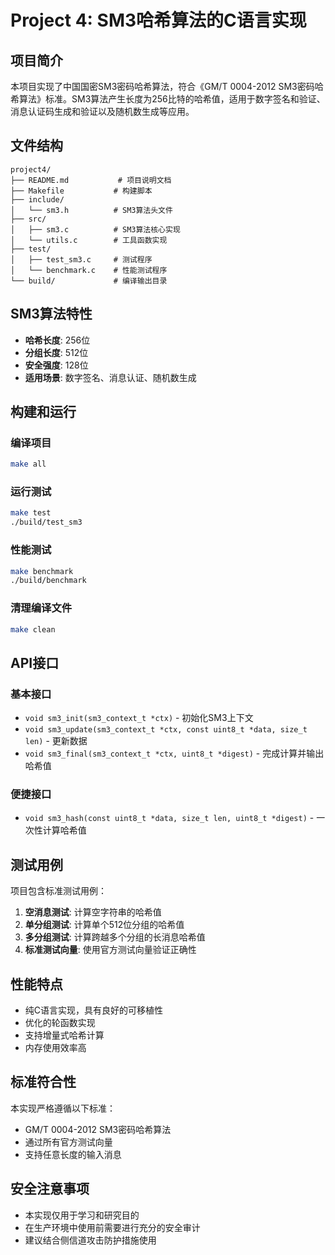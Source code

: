 # Project 4: SM3哈希算法的C语言实现

## 项目简介

本项目实现了中国国密SM3密码哈希算法，符合《GM/T 0004-2012 SM3密码哈希算法》标准。SM3算法产生长度为256比特的哈希值，适用于数字签名和验证、消息认证码生成和验证以及随机数生成等应用。

## 文件结构

```
project4/
├── README.md           # 项目说明文档
├── Makefile           # 构建脚本
├── include/
│   └── sm3.h          # SM3算法头文件
├── src/
│   ├── sm3.c          # SM3算法核心实现
│   └── utils.c        # 工具函数实现
├── test/
│   ├── test_sm3.c     # 测试程序
│   └── benchmark.c    # 性能测试程序
└── build/             # 编译输出目录
```

## SM3算法特性

- **哈希长度**: 256位
- **分组长度**: 512位
- **安全强度**: 128位
- **适用场景**: 数字签名、消息认证、随机数生成

## 构建和运行

### 编译项目
```bash
make all
```

### 运行测试
```bash
make test
./build/test_sm3
```

### 性能测试
```bash
make benchmark
./build/benchmark
```

### 清理编译文件
```bash
make clean
```

## API接口

### 基本接口
- `void sm3_init(sm3_context_t *ctx)` - 初始化SM3上下文
- `void sm3_update(sm3_context_t *ctx, const uint8_t *data, size_t len)` - 更新数据
- `void sm3_final(sm3_context_t *ctx, uint8_t *digest)` - 完成计算并输出哈希值

### 便捷接口
- `void sm3_hash(const uint8_t *data, size_t len, uint8_t *digest)` - 一次性计算哈希值

## 测试用例

项目包含标准测试用例：

1. **空消息测试**: 计算空字符串的哈希值
2. **单分组测试**: 计算单个512位分组的哈希值
3. **多分组测试**: 计算跨越多个分组的长消息哈希值
4. **标准测试向量**: 使用官方测试向量验证正确性

## 性能特点

- 纯C语言实现，具有良好的可移植性
- 优化的轮函数实现
- 支持增量式哈希计算
- 内存使用效率高

## 标准符合性

本实现严格遵循以下标准：
- GM/T 0004-2012 SM3密码哈希算法
- 通过所有官方测试向量
- 支持任意长度的输入消息

## 安全注意事项

- 本实现仅用于学习和研究目的
- 在生产环境中使用前需要进行充分的安全审计
- 建议结合侧信道攻击防护措施使用
